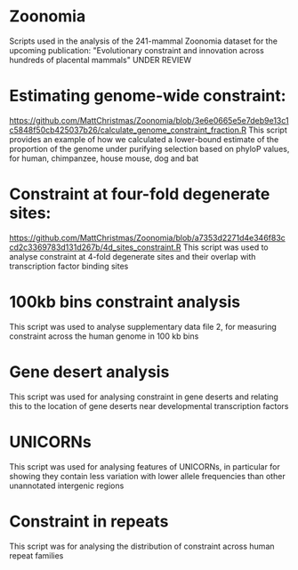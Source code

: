 # Zoonomia
Scripts used in the analysis of the 241-mammal Zoonomia dataset for the upcoming publication: "Evolutionary constraint and innovation across hundreds of placental mammals" UNDER REVIEW

# Estimating genome-wide constraint:
https://github.com/MattChristmas/Zoonomia/blob/3e6e0665e5e7deb9e13c1c5848f50cb425037b26/calculate_genome_constraint_fraction.R
This script provides an example of how we calculated a lower-bound estimate of the proportion of the genome under purifying selection based on phyloP values, for human, chimpanzee, house mouse, dog and bat

# Constraint at four-fold degenerate sites:
https://github.com/MattChristmas/Zoonomia/blob/a7353d2271d4e346f83ccd2c3369783d131d267b/4d_sites_constraint.R
This script was used to analyse constraint at 4-fold degenerate sites and their overlap with transcription factor binding sites

# 100kb bins constraint analysis
This script was used to analyse supplementary data file 2, for measuring constraint across the human genome in 100 kb bins

# Gene desert analysis
This script was used for analysing constraint in gene deserts and relating this to the location of gene deserts near developmental transcription factors

# UNICORNs
This script was used for analysing features of UNICORNs, in particular for showing they contain less variation with lower allele frequencies than other unannotated intergenic regions

# Constraint in repeats
This script was for analysing the distribution of constraint across human repeat families
